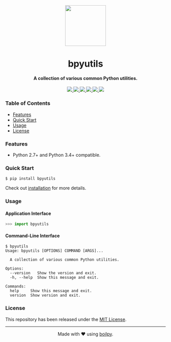 <div align="center">
  <img src=".github/assets/logo.png" height="128">
  <h1>
      bpyutils
  </h1>
  <h4>A collection of various common Python utilities.</h4>
</div>

<p align="center">
    <a href='https://github.com/achillesrasquinha/bpyutils//actions?query=workflow:"Continuous Integration"'>
      <img src="https://img.shields.io/github/workflow/status/achillesrasquinha/bpyutils/Continuous Integration?style=flat-square">
    </a>
    <a href="https://coveralls.io/github/achillesrasquinha/bpyutils">
      <img src="https://img.shields.io/coveralls/github/achillesrasquinha/bpyutils.svg?style=flat-square">
    </a>
    <a href="https://pypi.org/project/bpyutils/">
      <img src="https://img.shields.io/pypi/v/bpyutils.svg?style=flat-square">
    </a>
    <a href="https://pypi.org/project/bpyutils/">
      <img src="https://img.shields.io/pypi/l/bpyutils.svg?style=flat-square">
    </a>
    <a href="https://pypi.org/project/bpyutils/">
		  <img src="https://img.shields.io/pypi/pyversions/bpyutils.svg?style=flat-square">
	  </a>
    <a href="https://git.io/boilpy">
      <img src="https://img.shields.io/badge/made%20with-boilpy-red.svg?style=flat-square">
    </a>
</p>

### Table of Contents
* [Features](#features)
* [Quick Start](#quick-start)
* [Usage](#usage)
* [License](#license)

### Features
* Python 2.7+ and Python 3.4+ compatible.

### Quick Start

```shell
$ pip install bpyutils
```

Check out [installation](docs/source/installation.md) for more details.

### Usage

#### Application Interface

```python
>>> import bpyutils
```


#### Command-Line Interface

```console
$ bpyutils
Usage: bpyutils [OPTIONS] COMMAND [ARGS]...

  A collection of various common Python utilities.

Options:
  --version   Show the version and exit.
  -h, --help  Show this message and exit.

Commands:
  help     Show this message and exit.
  version  Show version and exit.
```


### License

This repository has been released under the [MIT License](LICENSE).

---

<div align="center">
  Made with ❤️ using <a href="https://git.io/boilpy">boilpy</a>.
</div>